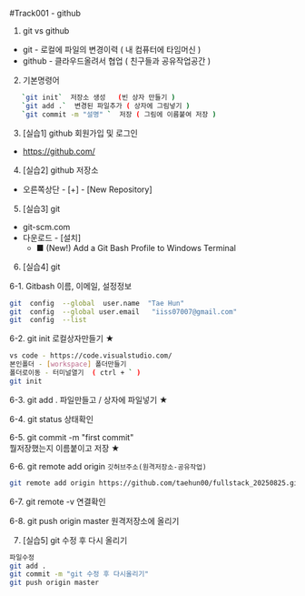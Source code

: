 #Track001 -  github
1. git  vs  github
- git - 로컬에 파일의 변경이력 ( 내 컴퓨터에 타임머신 )
- github - 클라우드올려서 협업 ( 친구들과 공유작업공간 )

2. 기본명령어
```bash
   `git init`  저장소 생성   (빈 상자 만들기 )
   `git add .`  변경된 파일추가 ( 상자에 그림넣기 )
   `git commit -m "설명" `  저장 ( 그림에 이름붙여 저장 )
```

3. [실습1] github 회원가입 및 로그인
 -  https://github.com/

4. [실습2] github 저장소
-  오른쪽상단 - [+] - [New Repository]

5. [실습3] git
- git-scm.com
- 다운로드 - [설치] 
   - ■ (New!) Add a Git Bash Profile to Windows Terminal

6. [실습4] git 

6-1.  Gitbash   이름, 이메일, 설정정보 
```bash
git  config  --global  user.name  "Tae Hun"
git  config  --global user.email   "iiss07007@gmail.com"
git  config  --list
```
6-2.  git init    로컬상자만들기 ★
```bash
vs code - https://code.visualstudio.com/
본인폴더 - [workspace] 폴더만들기
폴더로이동 - 터미널열기  ( ctrl + ` )
git init
```

6-3.  git add .  파일만들고 / 상자에 파일넣기  ★

6-4.  git status  상태확인

6-5.  git commit  -m "first commit"  
   뭘저장했는지 이름붙이고 저장  ★

6-6.  git  remote  add  origin   `깃허브주소(원격저장소-공유작업)`

```bash
git remote add origin https://github.com/taehun00/fullstack_20250825.git
```

6-7.  git  remote  -v  연결확인

6-8.  git  push origin master   원격저장소에 올리기

7. [실습5] git 수정 후 다시 올리기
```bash
파일수정
git add .
git commit -m "git 수정 후 다시올리기"
git push origin master
```
